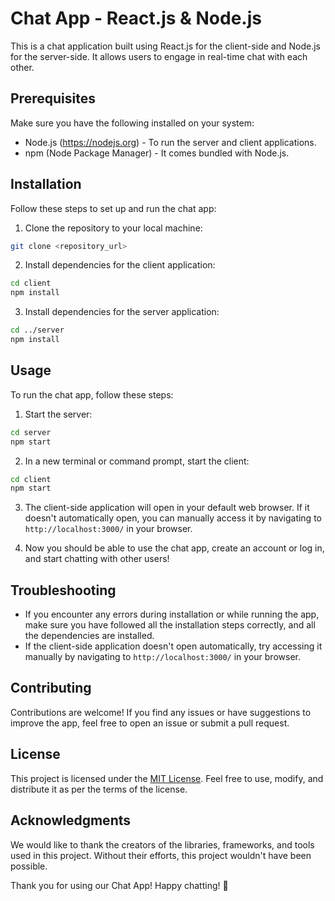 # Chat App - React.js & Node.js

This is a chat application built using React.js for the client-side and Node.js for the server-side. It allows users to engage in real-time chat with each other.

## Prerequisites

Make sure you have the following installed on your system:

- Node.js (https://nodejs.org) - To run the server and client applications.
- npm (Node Package Manager) - It comes bundled with Node.js.

## Installation

Follow these steps to set up and run the chat app:

1. Clone the repository to your local machine:

```bash
git clone <repository_url>
```

2. Install dependencies for the client application:

```bash
cd client
npm install
```

3. Install dependencies for the server application:

```bash
cd ../server
npm install
```

## Usage

To run the chat app, follow these steps:

1. Start the server:

```bash
cd server
npm start
```

2. In a new terminal or command prompt, start the client:

```bash
cd client
npm start
```

3. The client-side application will open in your default web browser. If it doesn't automatically open, you can manually access it by navigating to `http://localhost:3000/` in your browser.

4. Now you should be able to use the chat app, create an account or log in, and start chatting with other users!

## Troubleshooting

- If you encounter any errors during installation or while running the app, make sure you have followed all the installation steps correctly, and all the dependencies are installed.
- If the client-side application doesn't open automatically, try accessing it manually by navigating to `http://localhost:3000/` in your browser.

## Contributing

Contributions are welcome! If you find any issues or have suggestions to improve the app, feel free to open an issue or submit a pull request.

## License

This project is licensed under the [MIT License](LICENSE). Feel free to use, modify, and distribute it as per the terms of the license.

## Acknowledgments

We would like to thank the creators of the libraries, frameworks, and tools used in this project. Without their efforts, this project wouldn't have been possible.

Thank you for using our Chat App! Happy chatting! 🎉